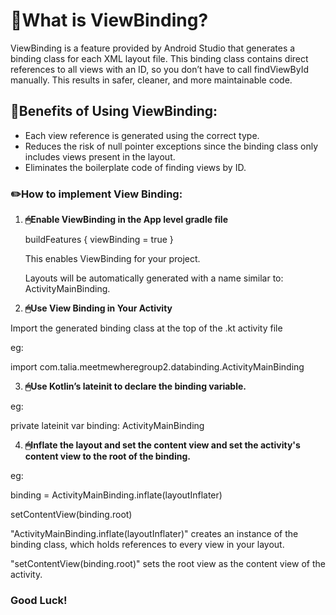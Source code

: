 # **📌What is ViewBinding?**

ViewBinding is a feature provided by Android Studio that generates a binding class for each XML layout file. This binding class contains direct references to all views with an ID, so you don’t have to call findViewById manually. 
This results in safer, cleaner, and more maintainable code.

## **📌Benefits of Using ViewBinding:**
- Each view reference is generated using the correct type.
- Reduces the risk of null pointer exceptions since the binding class only includes views present in the layout.
- Eliminates the boilerplate code of finding views by ID.

### **✏️How to implement View Binding:**

1. **🖱Enable ViewBinding in the App level gradle file**

    buildFeatures {
        viewBinding = true
   }
   
   This enables ViewBinding for your project.

   Layouts will be automatically generated with a name similar to: ActivityMainBinding.

2. **🖱Use View Binding in Your Activity**

Import the generated binding class at the top of the .kt activity file

eg:

import com.talia.meetmewheregroup2.databinding.ActivityMainBinding

3. **🖱Use Kotlin’s lateinit to declare the binding variable.**

eg:

private lateinit var binding: ActivityMainBinding

4. **🖱Inflate the layout and set the content view and set the activity's content view to the root of the binding.**

eg:

binding = ActivityMainBinding.inflate(layoutInflater)

  setContentView(binding.root)
    
   
"ActivityMainBinding.inflate(layoutInflater)" creates an instance of the binding class, which holds references to every view in your layout.

"setContentView(binding.root)" sets the root view as the content view of the activity.

### **Good Luck!**

